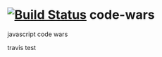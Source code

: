 [![Build Status](https://travis-ci.org/ivanStraltsou/code-wars.svg?branch=master)](https://travis-ci.org/ivanStraltsou/code-wars)
code-wars
=========

javascript code wars

travis test
